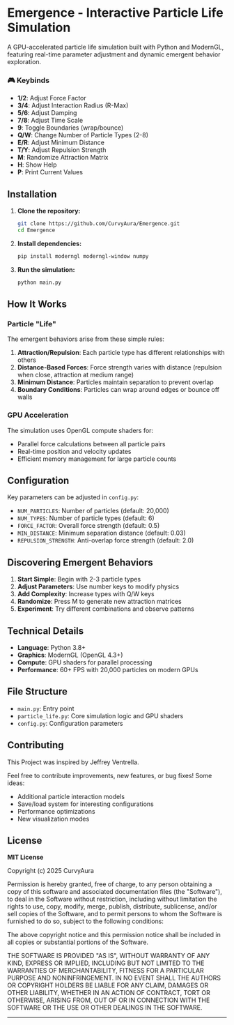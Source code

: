 # Emergence - Interactive Particle Life Simulation

A GPU-accelerated particle life simulation built with Python and ModernGL, featuring real-time parameter adjustment and dynamic emergent behavior exploration.

### 🎮 Keybinds
- **1/2**: Adjust Force Factor
- **3/4**: Adjust Interaction Radius (R-Max)
- **5/6**: Adjust Damping
- **7/8**: Adjust Time Scale
- **9**: Toggle Boundaries (wrap/bounce)
- **Q/W**: Change Number of Particle Types (2-8)
- **E/R**: Adjust Minimum Distance
- **T/Y**: Adjust Repulsion Strength
- **M**: Randomize Attraction Matrix
- **H**: Show Help
- **P**: Print Current Values

## Installation

1. **Clone the repository:**
   ```bash
   git clone https://github.com/CurvyAura/Emergence.git
   cd Emergence
   ```

2. **Install dependencies:**
   ```bash
   pip install moderngl moderngl-window numpy
   ```

3. **Run the simulation:**
   ```bash
   python main.py
   ```

## How It Works

### Particle "Life"
The emergent behaviors arise from these simple rules:

1. **Attraction/Repulsion**: Each particle type has different relationships with others
2. **Distance-Based Forces**: Force strength varies with distance (repulsion when close, attraction at medium range)
3. **Minimum Distance**: Particles maintain separation to prevent overlap
4. **Boundary Conditions**: Particles can wrap around edges or bounce off walls

### GPU Acceleration
The simulation uses OpenGL compute shaders for:
- Parallel force calculations between all particle pairs
- Real-time position and velocity updates
- Efficient memory management for large particle counts

## Configuration

Key parameters can be adjusted in `config.py`:
- `NUM_PARTICLES`: Number of particles (default: 20,000)
- `NUM_TYPES`: Number of particle types (default: 6)
- `FORCE_FACTOR`: Overall force strength (default: 0.5)
- `MIN_DISTANCE`: Minimum separation distance (default: 0.03)
- `REPULSION_STRENGTH`: Anti-overlap force strength (default: 2.0)

## Discovering Emergent Behaviors

1. **Start Simple**: Begin with 2-3 particle types
2. **Adjust Parameters**: Use number keys to modify physics
3. **Add Complexity**: Increase types with Q/W keys
4. **Randomize**: Press M to generate new attraction matrices
5. **Experiment**: Try different combinations and observe patterns

## Technical Details

- **Language**: Python 3.8+
- **Graphics**: ModernGL (OpenGL 4.3+)
- **Compute**: GPU shaders for parallel processing
- **Performance**: 60+ FPS with 20,000 particles on modern GPUs

## File Structure

- `main.py`: Entry point
- `particle_life.py`: Core simulation logic and GPU shaders
- `config.py`: Configuration parameters

## Contributing

This Project was inspired by Jeffrey Ventrella.

Feel free to contribute improvements, new features, or bug fixes! Some ideas:
- Additional particle interaction models
- Save/load system for interesting configurations
- Performance optimizations
- New visualization modes

## License

**MIT License**

Copyright (c) 2025 CurvyAura

Permission is hereby granted, free of charge, to any person obtaining a copy of this software and associated documentation files (the "Software"), to deal in the Software without restriction, including without limitation the rights to use, copy, modify, merge, publish, distribute, sublicense, and/or sell copies of the Software, and to permit persons to whom the Software is furnished to do so, subject to the following conditions:

The above copyright notice and this permission notice shall be included in all copies or substantial portions of the Software.

THE SOFTWARE IS PROVIDED "AS IS", WITHOUT WARRANTY OF ANY KIND, EXPRESS OR IMPLIED, INCLUDING BUT NOT LIMITED TO THE WARRANTIES OF MERCHANTABILITY, FITNESS FOR A PARTICULAR PURPOSE AND NONINFRINGEMENT. IN NO EVENT SHALL THE AUTHORS OR COPYRIGHT HOLDERS BE LIABLE FOR ANY CLAIM, DAMAGES OR OTHER LIABILITY, WHETHER IN AN ACTION OF CONTRACT, TORT OR OTHERWISE, ARISING FROM, OUT OF OR IN CONNECTION WITH THE SOFTWARE OR THE USE OR OTHER DEALINGS IN THE SOFTWARE.

---
